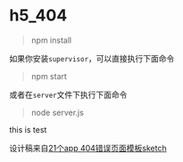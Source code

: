 # h5_404

> npm install

如果你安装`supervisor`，可以直接执行下面命令
> npm start 

或者在`server`文件下执行下面命令
> node server.js

this is test 

设计稿来自[21个app 404错误页面模板sketch](https://www.iguoguo.net/2017/96163.html)

